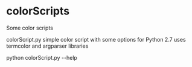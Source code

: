 # colorScripts
Some color scripts

colorScript.py
simple color script with some options for Python 2.7
uses termcolor and argparser libraries

python colorScript.py --help
